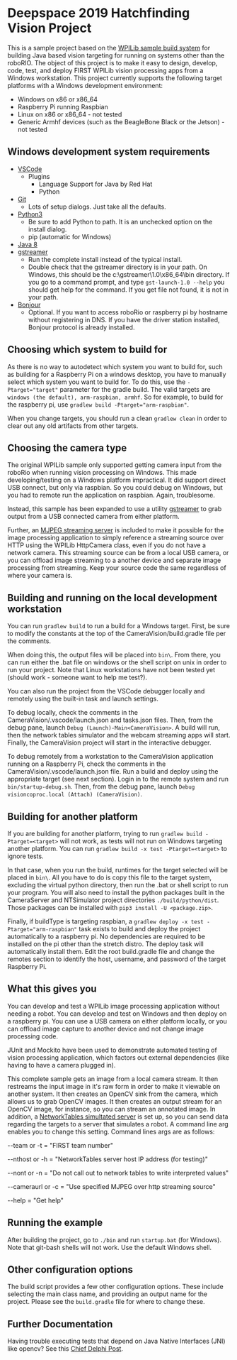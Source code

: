 # Deepspace 2019 Hatchfinding Vision Project

This is a sample project based on the [WPILib sample build system](https://github.com/wpilibsuite/VisionBuildSamples) for building Java based vision targeting for running on systems other than the roboRIO. The object of this project is to make it easy to design, develop, code, test, and deploy FIRST WPILib vision processing apps from a Windows workstation. This project currently supports the following target platforms with a Windows development environment:

* Windows on x86 or x86_64
* Raspberry Pi running Raspbian
* Linux on x86 or x86_64 - not tested
* Generic Armhf devices (such as the BeagleBone Black or the Jetson) - not tested

## Windows development system requirements
* [VSCode](https://code.visualstudio.com/download)
  * Plugins
    * Language Support for Java by Red Hat
    * Python
* [Git](https://git-scm.com/downloads)
  * Lots of setup dialogs.  Just take all the defaults.
* [Python3](https://www.python.org/downloads/)
  *  Be sure to add Python to path.  It is an unchecked option on the install dialog.
  *  pip (automatic for Windows)
* [Java 8](https://developers.redhat.com/products/openjdk/download/)
* [gstreamer](https://gstreamer.freedesktop.org/download/)
  * Run the complete install instead of the typical install.
  * Double check that the gstreamer directory is in your path.  On Windows, this should be
  the c:\gstreamer\1.0\x86_64\bin directory. If you go to a command prompt, and type `gst-launch-1.0 --help` you should get help for the command. If you get file not found, it is not in your path. 
* [Bonjour](https://support.apple.com/kb/DL999?locale=en_US)
  * Optional.  If you want to access roboRio or raspberry pi by hostname without registering in DNS.  If you have the driver station installed, Bonjour protocol is already installed.
  
## Choosing which system to build for
As there is no way to autodetect which system you want to build for, such as building for a Raspberry Pi on a windows desktop, you have to manually select which system you want to build for.
To do this, use the `-Ptarget="target"` parameter for the gradle build.  The valid targets are `windows (the default), arm-raspbian, armhf`.  So for example, to build for the raspberry pi, use `gradlew build -Ptarget="arm-raspbian"`. 

When you change targets, you should run a clean `gradlew clean` in order to
clear out any old artifacts from other targets.

## Choosing the camera type
The original WPILib sample only supported getting camera input from the roboRio when running vision processing on Windows.  This made developing/testing on a Windows platform impractical.  It did support direct USB connect, but only via raspbian.  So you could debug on Windows, but you had to remote run the application on raspbian.  Again, troublesome.

Instead, this sample has been expanded to use a utility [gstreamer](https://gstreamer.freedesktop.org) to grab output from a USB connected camera from either platform.

Further, an [MJPEG streaming server](https://github.com/Team997Coders/BB2018BallFindingVision/tree/master/CameraServer) is included to make it possible for the image processing application to simply reference a streaming source over HTTP using the WPILib HttpCamera class, even if you do not have a network camera.  This streaming source can be from a local USB camera, or you can offload image streaming to a another device and separate image processing from streaming.  Keep your source code the same regardless of where your camera is.

## Building and running on the local development workstation
You can run `gradlew build` to run a build for a Windows target.  First, be sure to modify the constants at the top of the CameraVision/build.gradle file per the comments.

When doing this, the output files will be placed into `bin\`. From there, you can run either the .bat file on windows or the shell script on unix in order to run your project.  Note that Linux workstations have not been tested yet (should work - someone want to help me test?).

You can also run the project from the VSCode debugger locally and remotely using the built-in task and launch settings.

To debug locally, check the comments in the CameraVision/.vscode/launch.json and tasks.json files.  Then, from the debug pane, launch `Debug (Launch)-Main<CameraVision>`.  A build will run, then the network tables simulator and the webcam streaming apps will start.  Finally, the CameraVision project will start in the interactive debugger.

To debug remotely from a workstation to the CameraVision application running on a Raspberry Pi, check the comments in the CameraVision/.vscode/launch.json file.  Run a build and deploy using the appropriate target (see next section).  Login in to the remote system and run `bin/startup-debug.sh`.  Then, from the debug pane, launch `Debug visioncoproc.local (Attach) (CameraVision)`.

## Building for another platform
If you are building for another platform, trying to run `gradlew build -Ptarget=<target>` will not work, as tests will not run on Windows targeting another platform.  You can run `gradlew build -x test -Ptarget=<target>` to ignore tests.

In that case, when you run the build, runtimes for the target selected will be placed in `bin\`. All you have to do is copy this file to the target system, excluding the virtual python directory, then run the .bat or shell script to run your program.  You will also need to install the python packages built in the CameraServer and NTSimulator project directories `./build/python/dist`.  Those packages can be installed with `pip3 install -U <package.zip>`.

Finally, if buildType is targeting raspbian, a `gradlew deploy -x test -Ptarget="arm-raspbian"` task exists to build and deploy the project automatically to a raspberry pi.  No dependencies are required to be installed on the pi other than the stretch distro.  The deploy task will automatically install them.  Edit the root build.gradle file and change the remotes section to identify the host, username, and password of the target Raspberry Pi.

## What this gives you
You can develop and test a WPILib image processing application without needing a robot.  You can develop and test on Windows and then deploy on a raspberry pi.  You can use a USB camera on either platform locally, or you can offload image capture to another device and not change image processing code.

JUnit and Mockito have been used to demonstrate automated testing of vision processing application, which factors out external dependencies (like having to have a camera plugged in).

This complete sample gets an image from a local camera stream. It then restreams the input image in it's raw form in order to make it viewable on another system.
It then creates an OpenCV sink from the camera, which allows us to grab OpenCV images. It then creates an output stream for an OpenCV image, for instance, so you can stream an annotated image. In addition, a [NetworkTables simultated server](https://github.com/robotpy/pynetworktables) is set up, so you can send data regarding the targets to a server that simulates a robot.  A command line arg enables you to change this setting. Command lines args are as follows:

<p>--team or -t = "FIRST team number"
<p>--nthost or -h = "NetworkTables server host IP address (for testing)"
<p>--nont or -n  = "Do not call out to network tables to write interpreted values"
<p>--cameraurl or -c = "Use specified MJPEG over http streaming source"
<p>--help = "Get help"

## Running the example
After building the project, go to `./bin` and run `startup.bat` (for Windows). Note that git-bash shells will not work. Use the default Windows shell.

## Other configuration options
The build script provides a few other configuration options. These include selecting the main class name, and providing an output name for the project.
Please see the `build.gradle` file for where to change these. 

## Further Documentation
Having trouble executing tests that depend on Java Native Interfaces (JNI) like opencv?  See this [Chief Delphi Post](https://www.chiefdelphi.com/forums/showthread.php?t=167097).

